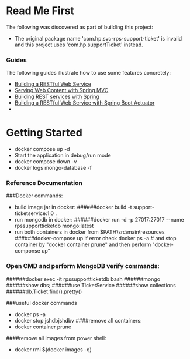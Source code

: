 # Read Me First
The following was discovered as part of building this project:

* The original package name 'com.hp.svc-rps-support-ticket' is invalid and this project uses 'com.hp.supportTicket' instead.

### Guides
The following guides illustrate how to use some features concretely:

* [Building a RESTful Web Service](https://spring.io/guides/gs/rest-service/)
* [Serving Web Content with Spring MVC](https://spring.io/guides/gs/serving-web-content/)
* [Building REST services with Spring](https://spring.io/guides/tutorials/bookmarks/)
* [Building a RESTful Web Service with Spring Boot Actuator](https://spring.io/guides/gs/actuator-service/)
* 
# Getting Started

* docker compose up -d
* Start the application in debug/run mode
* docker compose down -v
* docker logs mongo-database -f

### Reference Documentation

###Docker commands:
* build image jar in docker:
######docker build -t support-ticketservice:1.0 .
* run mongodb in docker:
######docker run -d -p 27017:27017 --name rpssupportticketdb mongo:latest
* run both containers in docker from $PATH\src\main\resources
######docker-compose up
if error check docker ps -a # and stop container by "docker container prune" and then perform "docker-componse up"

### Open CMD and perform MongoDB verify commands:
######docker exec -it rpssupportticketdb bash
######mongo
######show dbs;
######use TicketService
######show collections
######db.Ticket.find().pretty()

###useful docker commands
* docker ps -a
* docker stop jshdbjshdbv
####remove all containers:
*  docker container prune

####remove all images from power shell:
* docker rmi $(docker images -q)